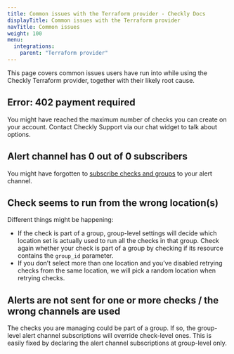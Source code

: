 ```yaml
---
title: Common issues with the Terraform provider - Checkly Docs
displayTitle: Common issues with the Terraform provider
navTitle: Common issues
weight: 100
menu:
  integrations:
    parent: "Terraform provider"
---
```


This page covers common issues users have run into while using the Checkly Terraform provider, together with their likely root cause.

## Error: 402 payment required
You might have reached the maximum number of checks you can create on your account. Contact Checkly Support via our chat widget to talk about options. 

## Alert channel has 0 out of 0 subscribers
You might have forgotten to [subscribe checks and groups](/docs/terraform-provider/alerting/#alert-channel-subscriptions) to your alert channel.

## Check seems to run from the wrong location(s)
Different things might be happening:
* If the check is part of a group, group-level settings will decide which location set is actually used to run all the checks in that group. Check again whether your check is part of a group by checking if its resource contains the `group_id` parameter.
* If you don’t select more than one location and you’ve disabled retrying checks from the same location, we will pick a random location when retrying checks.

## Alerts are not sent for one or more checks / the wrong channels are used
The checks you are managing could be part of a group. If so, the group-level alert channel subscriptions will override check-level ones. This is easily fixed by declaring the alert channel subscriptions at group-level only.
